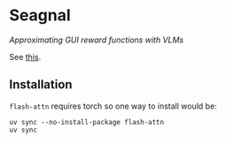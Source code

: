 # Seagnal

_Approximating GUI reward functions with VLMs_

See [this](https://docs.google.com/document/d/1f3bNNbzKU-CfB-PuOsH__XJL9IYyxVdceXncG2jVk0U/edit?usp=sharing).

## Installation

`flash-attn` requires torch so one way to install would be:

```
uv sync --no-install-package flash-attn
uv sync
```